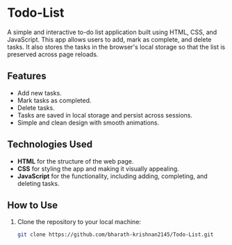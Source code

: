 # Todo-List

A simple and interactive to-do list application built using HTML, CSS, and JavaScript. This app allows users to add, mark as complete, and delete tasks. It also stores the tasks in the browser's local storage so that the list is preserved across page reloads.

## Features

- Add new tasks.
- Mark tasks as completed.
- Delete tasks.
- Tasks are saved in local storage and persist across sessions.
- Simple and clean design with smooth animations.

## Technologies Used

- **HTML** for the structure of the web page.
- **CSS** for styling the app and making it visually appealing.
- **JavaScript** for the functionality, including adding, completing, and deleting tasks.

## How to Use

1. Clone the repository to your local machine:
   ```bash
   git clone https://github.com/bharath-krishnan2145/Todo-List.git
